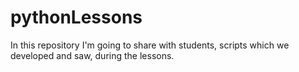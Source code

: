 # pythonLessons
In this repository I'm going to share with students, scripts which we developed and saw, during the lessons. 
